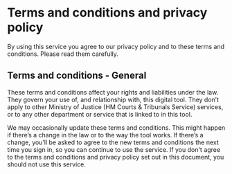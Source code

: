 # Terms and conditions and privacy policy

By using this service you agree to our privacy policy and to these terms and conditions. Please read them carefully.

## Terms and conditions - General

These terms and conditions affect your rights and liabilities under the law. They govern your use of, and relationship with, this digital tool. They don’t apply to other Ministry of Justice (HM Courts & Tribunals Service) services, or to any other department or service that is linked to in this tool.

We may occasionally update these terms and conditions. This might happen if there’s a change in the law or to the way the tool works. If there’s a change, you’ll be asked to agree to the new terms and conditions the next time you sign in, so you can continue to use the service.
If you don't agree to the terms and conditions and privacy policy set out in this document, you should not use this service.
